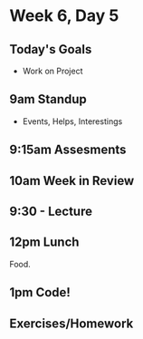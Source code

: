 # Week 6, Day 5

## Today's Goals

- Work on Project

## 9am Standup

- Events, Helps, Interestings

## 9:15am Assesments

## 10am Week in Review

## 9:30 - Lecture

## 12pm Lunch

Food.

## 1pm Code!

## Exercises/Homework

